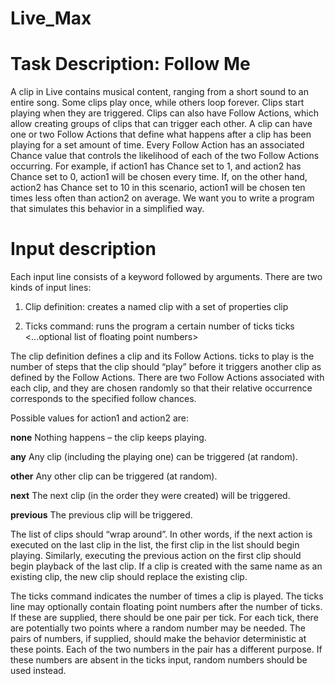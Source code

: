 # Live_Max
# Task Description: Follow Me
A clip in Live contains musical content, ranging from a short sound to an entire song. Some
clips play once, while others loop forever. Clips start playing when they are triggered. Clips
can also have Follow Actions, which allow creating groups of clips that can trigger each
other. A clip can have one or two Follow Actions that define what happens after a clip has
been playing for a set amount of time.
Every Follow Action has an associated Chance value that controls the likelihood of each of
the two Follow Actions occurring. For example, if action1 has Chance set to 1, and
action2 has Chance set to 0, action1 will be chosen every time. If, on the other hand,
action2 has Chance set to 10 in this scenario, action1 will be chosen ten times less
often than action2 on average.
We want you to write a program that simulates this behavior in a simplified way.

# Input description
Each input line consists of a keyword followed by arguments. There are two kinds of input
lines:
1. Clip definition: creates a named clip with a set of properties
clip <name> <ticks to play> <chance1> <chance2> <action1>
<action2>

2. Ticks command: runs the program a certain number of ticks
ticks <ticks to play> <...optional list of floating point numbers>

The clip definition defines a clip and its Follow Actions. ticks to play is the number of
steps that the clip should “play” before it triggers another clip as defined by the Follow
Actions. There are two Follow Actions associated with each clip, and they are chosen
randomly so that their relative occurrence corresponds to the specified follow chances.

Possible values for action1 and action2 are:

**none** Nothing happens – the clip keeps playing.

**any** Any clip (including the playing one) can be triggered (at random).

**other** Any other clip can be triggered (at random).

**next** The next clip (in the order they were created) will be triggered.

**previous** The previous clip will be triggered.

The list of clips should “wrap around”. In other words, if the next action is executed on the
last clip in the list, the first clip in the list should begin playing. Similarly, executing the
previous action on the first clip should begin playback of the last clip.
If a clip is created with the same name as an existing clip, the new clip should replace the
existing clip.

The ticks command indicates the number of times a clip is played. The ticks line may
optionally contain floating point numbers after the number of ticks. If these are supplied,
there should be one pair per tick.
For each tick, there are potentially two points where a random number may be needed. The
pairs of numbers, if supplied, should make the behavior deterministic at these points. Each
of the two numbers in the pair has a different purpose. If these numbers are absent in the
ticks input, random numbers should be used instead. 


